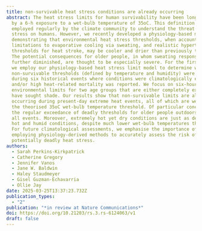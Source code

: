 ```yaml
---
title: non-survivable heat stress conditions are already occurring
abstract: The heat stress limits for human survivability have been long defined
  by a 6-h exposure to a wet-bulb temperature of 35oC. This definition has been
  employed regularly by the climate community to understand the threat of heat
  stress on humans. However, we recently developed a physiology-based model
  demonstrating that environmental heat stress thresholds, when accounting for
  limitations to evaporative cooling via sweating, and realistic hyperthermic
  thresholds for heat stroke, may be cooler and drier than previously thought.
  The potential consequences for older people, in whom sweating responses are
  further diminished, are thought to be especially severe. For the first time,
  we employ our physiology-based heat stress limit model to determine whether
  non-survivable thresholds (defined by temperature and humidity) were surpassed
  during six historical events where conditions were climatologically extreme
  and/or high heat-related mortality was reported. We focus on six-hourly
  environmental limits for two age groups that are either completely exposed or
  have sought shade. Our results show that non-survivable limits are already
  occurring during present-day extreme heat events, all of which are well below
  the theorised 35oC wet-bulb temperature threshold. Of particular concern is
  the regular exceedance of deadly thresholds for older people outdoors across
  all events. Moreover, extremely hot yet dry conditions are just as deadly as
  hot and humid conditions, despite much lower wet-bulb temperatures than 35oC.
  For future climatological assessments, we emphasise the importance of
  employing physiology-derived methods to accurately assess the risk of
  potentially deadly heat stress.
authors:
  - Sarah Perkins-Kirkpatrick
  - Catherine Gregory
  - Jennifer Vanos
  - Jane W. Baldwin
  - Haley Staudmeyer
  - Gisel Guzman-Echavarria
  - Ollie Jay
date: 2025-03-25T13:37:23.732Z
publication_types:
  - "2"
publication: "*in review at Nature Communications*"
doi: https://doi.org/10.21203/rs.3.rs-6124063/v1
draft: false
---
```

